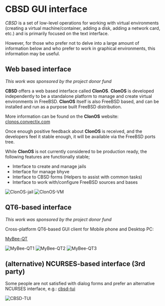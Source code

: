 # CBSD GUI interface

*CBSD* is a set of low-level operations for working with virtual environments (creating a virtual machine/container, 
adding a disk, adding a network card, etc.) and is primarily focused on the text interface. 

However, for those who prefer not to delve into a large amount of information below and who prefer to work in graphical environments, 
this information may be useful.

## Web based interface

_This work was sponsored by the project donor fund_

**CBSD** offers a web based interface called **ClonOS**.
**ClonOS** is developed independently to be a standalone
platform to manage and create virtual environments in FreeBSD. **ClonOS**
itself is also FreeBSD based, and can be installed and run as a purpose
built FreeBSD distribution.


More information can be found on the **ClonOS** website:
[clonos.convectix.com](https://clonos.convectix.com)

Once enough positive feedback about **ClonOS** is received,
and the developers feel it stable enough, it will be available via the
FreeBSD ports tree.


While **ClonOS** is not currently considered to be production
ready, the following features are functionally stable;

- Interface to create and manage jails
- Interface for manage bhyve
- Interface to CBSD forms (Helpers to assist with common tasks)
- Interface to work with/configure FreeBSD sources and bases

![ClonOS-jail](https://clonos.convectix.com/img/clonos_beta1_dark.png?raw=true)
![ClonOS-VM](https://clonos.convectix.com/img/clonos_alpha2.png?raw=true)

## QT6-based interface

_This work was sponsored by the project donor fund_

Cross-platform QT6-based GUI client for Mobile phone and Desktop PC:

[MyBee-QT](https://github.com/myb-project/mybee-qt)

![MyBee-QT1](https://convectix.com/img/mybee-qt1.png?raw=true)
![MyBee-QT2](https://convectix.com/img/mybee-qt2.png?raw=true)
![MyBee-QT3](https://convectix.com/img/mybee-qt3.png?raw=true)

## (alternative) NCURSES-based interface (3rd party)

Some people are not satisfied with dialog forms and prefer an alternative NCURSES interface, e.g.: [cbsd-tui](https://github.com/Peter2121/cbsd-tui)

![CBSD-TUI](https://convectix.com/img/cbsd-tui1.png?raw=true)
